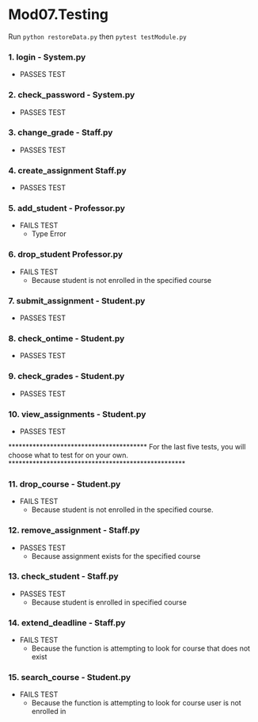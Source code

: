 # Mod07.Testing

Run `python restoreData.py` then `pytest testModule.py`

### 1. login - System.py
  - PASSES TEST

### 2. check_password - System.py
  - PASSES TEST
 
### 3. change_grade - Staff.py
  - PASSES TEST
  
### 4. create_assignment Staff.py
  - PASSES TEST

### 5. add_student - Professor.py
  - FAILS TEST
    - Type Error

### 6. drop_student Professor.py
  - FAILS TEST
    - Because student is not enrolled in the specified course

### 7. submit_assignment - Student.py
  - PASSES TEST

### 8. check_ontime - Student.py
  - PASSES TEST

### 9. check_grades - Student.py
  - PASSES TEST

### 10. view_assignments - Student.py
  - PASSES TEST


****************************************   For the last five tests, you will choose what to test for on your own.  ***************************************************


### 11. drop_course - Student.py
  - FAILS TEST
    - Because student is not enrolled in the specified course.

### 12. remove_assignment - Staff.py
  - PASSES TEST
    - Because assignment exists for the specified course

### 13. check_student - Staff.py
  - PASSES TEST
    - Because student is enrolled in specified course

### 14. extend_deadline - Staff.py
  - FAILS TEST
    - Because the function is attempting to look for course that does not exist
   
### 15. search_course - Student.py
  - FAILS TEST
    - Because the function is attempting to look for course user is not enrolled in
